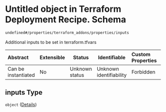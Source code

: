 # Untitled object in Terraform Deployment Recipe. Schema

```txt
undefined#/properties/terraform_addons/properties/inputs
```

Additional inputs to be set in terraform.tfvars


| Abstract            | Extensible | Status         | Identifiable            | Custom Properties | Additional Properties | Access Restrictions | Defined In                                                                |
| :------------------ | ---------- | -------------- | ----------------------- | :---------------- | --------------------- | ------------------- | ------------------------------------------------------------------------- |
| Can be instantiated | No         | Unknown status | Unknown identifiability | Forbidden         | Allowed               | none                | [deployment.schema.json\*](deployment.schema.json "open original schema") |

## inputs Type

`object` ([Details](deployment-properties-terraform_addons-properties-inputs.md))
